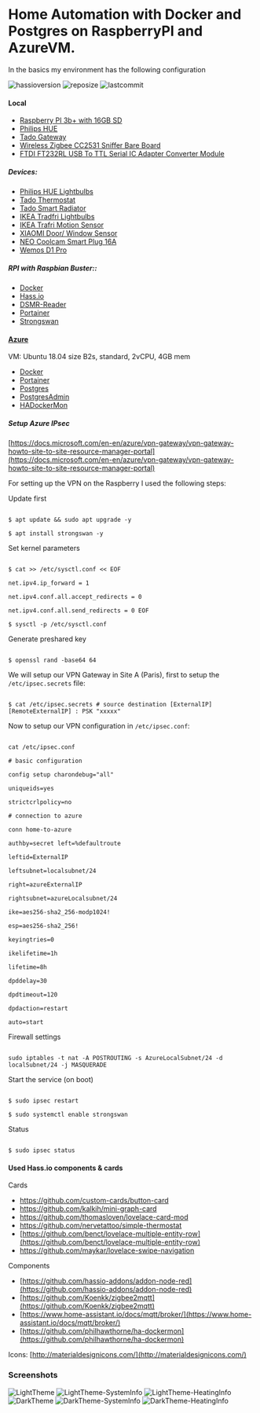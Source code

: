
# Home Automation with Docker and Postgres on RaspberryPI and AzureVM.

In the basics my environment has the following configuration

![hassioversion](https://img.shields.io/badge/hassio-2020.12.1-blue) ![reposize](https://img.shields.io/github/repo-size/srozemuller/hassio-config) ![lastcommit](https://img.shields.io/github/last-commit/srozemuller/hassio-config)

#### Local

-  [Raspberry PI 3b+ with 16GB SD](https://www.raspberrypi.org/products/raspberry-pi-3-model-b/)
-  [Philips HUE](https://www2.meethue.com/)
-  [Tado Gateway](https://www.tado.com/)
-  [Wireless Zigbee CC2531 Sniffer Bare Board](https://nl.aliexpress.com/item/32950799594.html?spm=a2g0s.9042311.0.0.44264c4dMfEXKg)
-  [FTDI FT232RL USB To TTL Serial IC Adapter Converter Module](https://nl.aliexpress.com/item/32648158894.html?spm=a2g0s.9042311.0.0.27424c4dh5Tr07)

 

##### Devices:

- [Philips HUE Lightbulbs](https://www2.meethue.com/nl-nl/led-lampen)
- [Tado Thermostat](https://www.tado.com/nl/producten/additionele-slimme-thermostaat)
- [Tado Smart Radiator](https://www.tado.com/nl/producten/slimme-radiatorknop)
- [IKEA Tradfri Lightbulbs](https://www.ikea.com/nl/nl/cat/draadloze-led-lichtbron-36813/)
- [IKEA Trafri Motion Sensor](https://www.ikea.com/nl/nl/p/tradfri-draadloze-bewegingssensor-wit-70429913/)
- [XIAOMI Door/ Window Sensor](https://nl.aliexpress.com/item/32991903307.html?spm=a2g0s.9042311.0.0.6afb4c4dopldDg)
- [NEO Coolcam Smart Plug 16A](https://www.aliexpress.com/snapshot/0.html?spm=a2g0s.9042311.0.0.6afb4c4dopldDg&orderId=8004619814437739&productId=32966183521)
- [Wemos D1 Pro](https://nl.aliexpress.com/item/32651747570.html?spm=a2g0o.productlist.0.0.73622a6chd3nbl&algo_pvid=9c7a74d4-2a6f-416a-ad13-027f22fe8593&algo_expid=9c7a74d4-2a6f-416a-ad13-027f22fe8593-0&btsid=0b0a0ac215889712568181191e1a50&ws_ab_test=searchweb0_0,searchweb201602_,searchweb201603_)
  

##### RPI with Raspbian Buster::

-  [Docker](https://www.docker.com)
-  [Hass.io](https://www.hass.io)
-  [DSMR-Reader](https://github.com/xirixiz/dsmr-reader-docker)
-  [Portainer](https://www.portainer.io/installation/)
-  [Strongswan](https://strongswan.org/)

#### [Azure](https://portal.azure.com)

VM: Ubuntu 18.04 size B2s, standard, 2vCPU, 4GB mem

-  [Docker](https://www.docker.com)
-  [Portainer](https://www.portainer.io/installation/)
-  [Postgres](https://hub.docker.com/_/postgres)
-  [PostgresAdmin](https://hub.docker.com/r/dpage/pgadmin4/)
-  [HADockerMon](https://github.com/philhawthorne/ha-dockermon)
  

##### Setup Azure IPsec

[https://docs.microsoft.com/en-en/azure/vpn-gateway/vpn-gateway-howto-site-to-site-resource-manager-portal](https://docs.microsoft.com/en-en/azure/vpn-gateway/vpn-gateway-howto-site-to-site-resource-manager-portal)

For setting up the VPN on the Raspberry I used the following steps:

Update first

```

$ apt update && sudo apt upgrade -y

$ apt install strongswan -y

```

Set kernel parameters

```

$ cat >> /etc/sysctl.conf << EOF

net.ipv4.ip_forward = 1

net.ipv4.conf.all.accept_redirects = 0

net.ipv4.conf.all.send_redirects = 0 EOF

$ sysctl -p /etc/sysctl.conf

```

Generate preshared key

```

$ openssl rand -base64 64

```

  

We will setup our VPN Gateway in Site A (Paris), first to setup the `/etc/ipsec.secrets` file:

```

$ cat /etc/ipsec.secrets # source destination [ExternalIP] [RemoteExternalIP] : PSK "xxxxx"

```

Now to setup our VPN configuration in `/etc/ipsec.conf`:

```

cat /etc/ipsec.conf

# basic configuration

config setup charondebug="all"

uniqueids=yes

strictcrlpolicy=no

# connection to azure

conn home-to-azure

authby=secret left=%defaultroute

leftid=ExternalIP

leftsubnet=localsubnet/24

right=azureExternalIP

rightsubnet=azureLocalsubnet/24

ike=aes256-sha2_256-modp1024!

esp=aes256-sha2_256!

keyingtries=0

ikelifetime=1h

lifetime=8h

dpddelay=30

dpdtimeout=120

dpdaction=restart

auto=start

```

Firewall settings

```

sudo iptables -t nat -A POSTROUTING -s AzureLocalSubnet/24 -d localSubnet/24 -j MASQUERADE

```

Start the service (on boot)

```

$ sudo ipsec restart

$ sudo systemctl enable strongswan

```

Status

```

$ sudo ipsec status

```

#### Used Hass.io components & cards

Cards

- https://github.com/custom-cards/button-card
- https://github.com/kalkih/mini-graph-card
- https://github.com/thomasloven/lovelace-card-mod
- https://github.com/nervetattoo/simple-thermostat
- [https://github.com/benct/lovelace-multiple-entity-row](https://github.com/benct/lovelace-multiple-entity-row)
- https://github.com/maykar/lovelace-swipe-navigation

Components

-  [https://github.com/hassio-addons/addon-node-red](https://github.com/hassio-addons/addon-node-red)
-  [https://github.com/Koenkk/zigbee2mqtt](https://github.com/Koenkk/zigbee2mqtt)
-  [https://www.home-assistant.io/docs/mqtt/broker/](https://www.home-assistant.io/docs/mqtt/broker/)
-  [https://github.com/philhawthorne/ha-dockermon](https://github.com/philhawthorne/ha-dockermon)
  

Icons: [http://materialdesignicons.com/](http://materialdesignicons.com/)

 
### Screenshots
![LightTheme](https://user-images.githubusercontent.com/43162899/103168384-19e67e00-4833-11eb-866d-fbd8764470e8.png)
![LightTheme-SystemInfo](https://user-images.githubusercontent.com/43162899/77206249-ca7e5f00-6af6-11ea-8d3d-00583a827891.png)
![LightTheme-HeatingInfo](https://user-images.githubusercontent.com/43162899/103167626-03d5bf00-482d-11eb-8669-c55212a4e0b8.png)
![DarkTheme](https://user-images.githubusercontent.com/43162899/103168434-85305000-4833-11eb-817e-6ff226a96c07.png)
![DarkTheme-SystemInfo](https://user-images.githubusercontent.com/43162899/77205228-b5a0cc00-6af4-11ea-8d59-d649b266c7c2.png)
![DarkTheme-HeatingInfo](https://user-images.githubusercontent.com/43162899/103167617-f02a5880-482c-11eb-80f5-a3937b24dc62.png)

